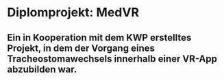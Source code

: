 # Diplomprojekt: MedVR
## Ein in Kooperation mit dem KWP erstelltes Projekt, in dem der Vorgang eines Tracheostomawechsels innerhalb einer VR-App abzubilden war.
